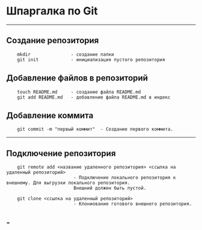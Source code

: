 <H1> Шпаргалка по Git </h1>
<hr>
<h2>Создание репозитория</h2>

~~~
	mkdir               - создание папки
	git init            - инициализация пустого репозитория
~~~
<h2> Добавление файлов в репозиторий </h2>

~~~
	touch README.md     - создание файла README.md
	git add README.md   - добавление файла README.md в индекс
~~~

<h2> Добавление коммита</h2>

~~~
	git commit -m "первый коммит"  - Создание первого коммита.
~~~

<hr>
<h2>Подключение репозитория</h2>

~~~
	git remote add <название удаленного репозитория> <ссылка на удаленный репозиторий> 
	                     - Подключение локального репозитория к внешнему. Для выгрузки локального репозитория.
	                     Внешний должен быть пустой. 
	  
	git clone <ссылка на удаленный репозиторий>           
	                     - Клониование готового внешнего репозитория.
~~~
<h2>-</h2>

~~~

~~~
